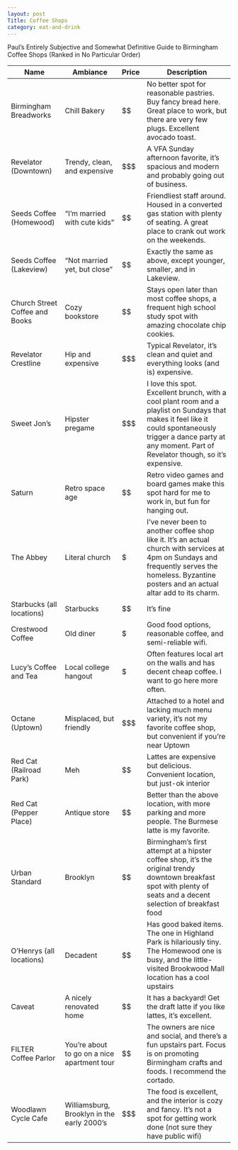```yaml
---
layout: post
Title: Coffee Shops
category: eat-and-drink
---
```


Paul’s Entirely Subjective and Somewhat Definitive Guide to Birmingham Coffee Shops (Ranked in No Particular Order)


Name | Ambiance | Price | Description
--- | --- | --- | ---
Birmingham Breadworks | Chill Bakery | $$ | No better spot for reasonable pastries. Buy fancy bread here. Great place to work, but there are very few plugs. Excellent avocado toast.
Revelator (Downtown) | Trendy, clean, and expensive | $$$ | A VFA Sunday afternoon favorite, it’s spacious and modern and probably going out of business.
Seeds Coffee (Homewood) | “I’m married with cute kids” | $$ | Friendliest staff around. Housed in a converted gas station with plenty of seating. A great place to crank out work on the weekends. 
Seeds Coffee (Lakeview) | “Not married yet, but close” | $$ | Exactly the same as above, except younger, smaller, and in Lakeview. 
Church Street Coffee and Books | Cozy bookstore | $$ | Stays open later than most coffee shops, a frequent high school study spot with amazing chocolate chip cookies.
Revelator Crestline | Hip and expensive | $$$ | Typical Revelator, it’s clean and quiet and everything looks (and is) expensive. 
Sweet Jon’s | Hipster pregame | $$$ | I love this spot. Excellent brunch, with a cool plant room and a playlist on Sundays that makes it feel like it could spontaneously trigger a dance party at any moment. Part of Revelator though, so it’s expensive.
Saturn | Retro space age | $$ | Retro video games and board games make this spot hard for me to work in, but fun for hanging out.
The Abbey | Literal church | $ | I’ve never been to another coffee shop like it. It’s an actual church with services at 4pm on Sundays and frequently serves the homeless. Byzantine posters and an actual altar add to its charm.
Starbucks (all locations) | Starbucks | $$ | It’s fine
Crestwood Coffee | Old diner | $ | Good food options, reasonable coffee, and semi-reliable wifi. 
Lucy’s Coffee and Tea | Local college hangout | $ | Often features local art on the walls and has decent cheap coffee. I want to go here more often.
Octane (Uptown) | Misplaced, but friendly | $$$ | Attached to a hotel and lacking much menu variety, it’s not my favorite coffee shop, but convenient if you’re near Uptown 
Red Cat (Railroad Park) | Meh | $$ | Lattes are expensive but delicious. Convenient location, but just-ok interior
Red Cat (Pepper Place) | Antique store | $$ | Better than the above location, with more parking and more people. The Burmese latte is my favorite. 
Urban Standard | Brooklyn | $$ | Birmingham’s first attempt at a hipster coffee shop, it’s the original trendy downtown breakfast spot with plenty of seats and a decent selection of breakfast food
O’Henrys (all locations) | Decadent | $$ | Has good baked items. The one in Highland Park is hilariously tiny. The Homewood one is busy, and the little-visited Brookwood Mall location has a cool upstairs
Caveat| A nicely renovated home | $$ | It has a backyard! Get the draft latte if you like lattes, it’s excellent. 
FILTER Coffee Parlor | You’re about to go on a nice apartment tour | $$ | The owners are nice and social, and there’s a fun upstairs part. Focus is on promoting Birmingham crafts and foods. I recommend the cortado. 
Woodlawn Cycle Cafe | Williamsburg, Brooklyn in the early 2000’s | $$$ | The food is excellent, and the interior is cozy and fancy. It’s not a spot for getting work done (not sure they have public wifi) 
